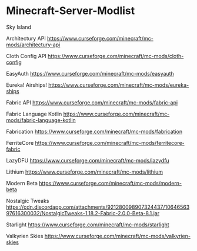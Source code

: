 # Minecraft-Server-Modlist
Sky Island

Architectury API https://www.curseforge.com/minecraft/mc-mods/architectury-api

Cloth Config API https://www.curseforge.com/minecraft/mc-mods/cloth-config

EasyAuth https://www.curseforge.com/minecraft/mc-mods/easyauth

Eureka! Airships! https://www.curseforge.com/minecraft/mc-mods/eureka-ships

Fabric API https://www.curseforge.com/minecraft/mc-mods/fabric-api

Fabric Language Kotlin https://www.curseforge.com/minecraft/mc-mods/fabric-language-kotlin

Fabrication https://www.curseforge.com/minecraft/mc-mods/fabrication

FerriteCore https://www.curseforge.com/minecraft/mc-mods/ferritecore-fabric

LazyDFU https://www.curseforge.com/minecraft/mc-mods/lazydfu

Lithium https://www.curseforge.com/minecraft/mc-mods/lithium

Modern Beta https://www.curseforge.com/minecraft/mc-mods/modern-beta

Nostalgic Tweaks https://cdn.discordapp.com/attachments/921280098907324437/1064656397616300032/NostalgicTweaks-1.18.2-Fabric-2.0.0-Beta-8.1.jar

Starlight https://www.curseforge.com/minecraft/mc-mods/starlight

Valkyrien Skies https://www.curseforge.com/minecraft/mc-mods/valkyrien-skies
